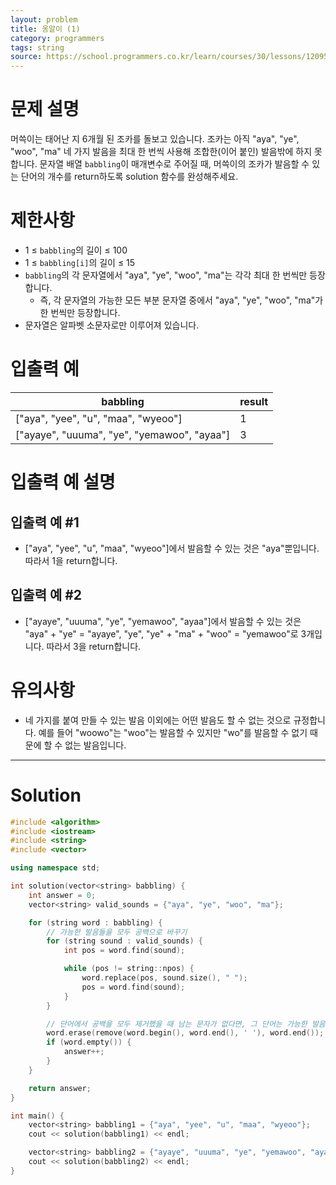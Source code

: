 ```yaml
---
layout: problem
title: 옹알이 (1)
category: programmers
tags: string
source: https://school.programmers.co.kr/learn/courses/30/lessons/120956
---
```


# 문제 설명

머쓱이는 태어난 지 6개월 된 조카를 돌보고 있습니다. 조카는 아직 "aya", "ye", "woo", "ma" 네 가지 발음을 최대 한 번씩 사용해 조합한(이어 붙인) 발음밖에 하지 못합니다. 문자열 배열 `babbling`이 매개변수로 주어질 때, 머쓱이의 조카가 발음할 수 있는 단어의 개수를 return하도록 solution 함수를 완성해주세요.

# 제한사항

- 1 ≤ `babbling`의 길이 ≤ 100
- 1 ≤ `babbling[i]`의 길이 ≤ 15
- `babbling`의 각 문자열에서 "aya", "ye", "woo", "ma"는 각각 최대 한 번씩만 등장합니다.
    - 즉, 각 문자열의 가능한 모든 부분 문자열 중에서 "aya", "ye", "woo", "ma"가 한 번씩만 등장합니다.
- 문자열은 알파벳 소문자로만 이루어져 있습니다.

# 입출력 예

| babbling | result |
| --- | --- |
| ["aya", "yee", "u", "maa", "wyeoo"] | 1 |
| ["ayaye", "uuuma", "ye", "yemawoo", "ayaa"] | 3 |

# 입출력 예 설명

## 입출력 예 #1

- ["aya", "yee", "u", "maa", "wyeoo"]에서 발음할 수 있는 것은 "aya"뿐입니다. 따라서 1을 return합니다.

## 입출력 예 #2

- ["ayaye", "uuuma", "ye", "yemawoo", "ayaa"]에서 발음할 수 있는 것은 "aya" + "ye" = "ayaye", "ye", "ye" + "ma" + "woo" = "yemawoo"로 3개입니다. 따라서 3을 return합니다.

# 유의사항

- 네 가지를 붙여 만들 수 있는 발음 이외에는 어떤 발음도 할 수 없는 것으로 규정합니다. 예를 들어 "woowo"는 "woo"는 발음할 수 있지만 "wo"를 발음할 수 없기 때문에 할 수 없는 발음입니다.

---

# Solution

```cpp
#include <algorithm>
#include <iostream>
#include <string>
#include <vector>

using namespace std;

int solution(vector<string> babbling) {
    int answer = 0;
    vector<string> valid_sounds = {"aya", "ye", "woo", "ma"};

    for (string word : babbling) {
        // 가능한 발음들을 모두 공백으로 바꾸기
        for (string sound : valid_sounds) {
            int pos = word.find(sound);

            while (pos != string::npos) {
                word.replace(pos, sound.size(), " ");
                pos = word.find(sound);
            }
        }

        // 단어에서 공백을 모두 제거했을 때 남는 문자가 없다면, 그 단어는 가능한 발음으로만 이루어진 단어임
        word.erase(remove(word.begin(), word.end(), ' '), word.end());
        if (word.empty()) {
            answer++;
        }
    }

    return answer;
}

int main() {
    vector<string> babbling1 = {"aya", "yee", "u", "maa", "wyeoo"};
    cout << solution(babbling1) << endl;

    vector<string> babbling2 = {"ayaye", "uuuma", "ye", "yemawoo", "ayaa"};
    cout << solution(babbling2) << endl;
}
```
